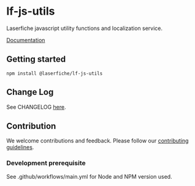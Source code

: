 <!--Copyright (c) Laserfiche.
Licensed under the MIT License. See LICENSE in the project root for license information.-->

# lf-js-utils

Laserfiche javascript utility functions and localization service.

[Documentation](https://developer.laserfiche.com)

## Getting started

`npm install @laserfiche/lf-js-utils`

## Change Log

See CHANGELOG [here](https://github.com/Laserfiche/lf-js-utils/blob/HEAD/CHANGELOG.md).

## Contribution

We welcome contributions and feedback. Please follow our [contributing guidelines](https://github.com/Laserfiche/lf-js-utils/blob/HEAD/CONTRIBUTING.md).

### Development prerequisite

See .github/workflows/main.yml for Node and NPM version used.
